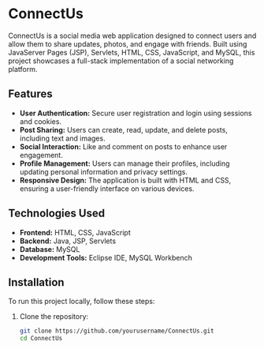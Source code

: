 # ConnectUs

ConnectUs is a social media web application designed to connect users and allow them to share updates, photos, and engage with friends. Built using JavaServer Pages (JSP), Servlets, HTML, CSS, JavaScript, and MySQL, this project showcases a full-stack implementation of a social networking platform.

## Features

- **User Authentication:** Secure user registration and login using sessions and cookies.
- **Post Sharing:** Users can create, read, update, and delete posts, including text and images.
- **Social Interaction:** Like and comment on posts to enhance user engagement.
- **Profile Management:** Users can manage their profiles, including updating personal information and privacy settings.
- **Responsive Design:** The application is built with HTML and CSS, ensuring a user-friendly interface on various devices.

## Technologies Used

- **Frontend:** HTML, CSS, JavaScript
- **Backend:** Java, JSP, Servlets
- **Database:** MySQL
- **Development Tools:** Eclipse IDE, MySQL Workbench

## Installation

To run this project locally, follow these steps:

1. Clone the repository:

   ```bash
   git clone https://github.com/yourusername/ConnectUs.git
   cd ConnectUs
